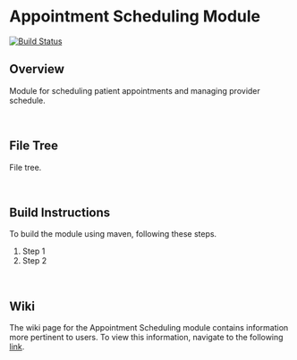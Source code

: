 Appointment Scheduling Module
==========================
[![Build Status](https://travis-ci.org/openmrs/openmrs-module-appointmentscheduling.svg?branch=master)](https://travis-ci.org/openmrs/openmrs-module-appointmentscheduling)

## Overview

Module for scheduling patient appointments and managing provider schedule.

<br>

## File Tree

File tree.

<br>

## Build Instructions

To build the module using maven, following these steps.

1. Step 1
2. Step 2

<br>

## Wiki

The wiki page for the Appointment Scheduling module contains information more pertinent to users. To view this information, navigate to the following [link](https://wiki.openmrs.org/display/docs/Appointment+Scheduling+Module).
